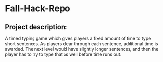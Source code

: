 # Fall-Hack-Repo
## Project description:
A timed typing game which gives players a fixed amount of time to type short sentences. As players clear through each sentence, additional time is awarded. The next level would have slightly longer sentences, and then the player has to try to type that as well before time runs out. 
